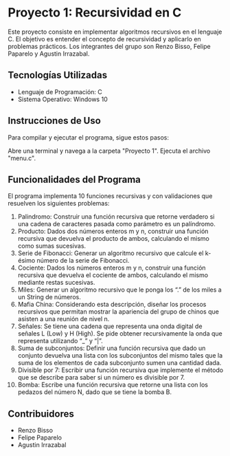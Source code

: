 # Proyecto 1: Recursividad en C
Este proyecto consiste en implementar algoritmos recursivos en el lenguaje C. 
El objetivo es entender el concepto de recursividad y aplicarlo en problemas prácticos. Los integrantes del grupo son Renzo Bisso, Felipe Paparelo y Agustin Irrazabal.

## Tecnologías Utilizadas
* Lenguaje de Programación: C
* Sistema Operativo: Windows 10

## Instrucciones de Uso
Para compilar y ejecutar el programa, sigue estos pasos:

Abre una terminal y navega a la carpeta "Proyecto 1".
Ejecuta el archivo "menu.c".

## Funcionalidades del Programa
El programa implementa 10 funciones recursivas y con validaciones que resuelven los siguientes problemas:

1. Palindromo: Construir una función recursiva que retorne verdadero si una cadena de caracteres 
pasada como parámetro es un palíndromo.
2. Producto: Dados dos números enteros m y n, construir una función recursiva que devuelva el 
producto de ambos, calculando el mismo como sumas sucesivas.
3. Serie de Fibonacci: Generar un algoritmo recursivo que calcule el k-ésimo número de la serie de Fibonacci.
4. Cociente: Dados los números enteros m y n, construir una función recursiva que devuelva el 
cociente de ambos, calculando el mismo mediante restas sucesivas.
5. Miles: Generar un algoritmo recursivo que le ponga los “.” de los miles a un String de 
números.
6. Mafia China: Considerando esta descripción, diseñar los procesos recursivos que permitan mostrar 
la apariencia del grupo de chinos que asisten a una reunión de nivel n. 
7. Señales: Se tiene una cadena que representa una onda digital de señales L (Low) y H (High). Se 
pide obtener recursivamente la onda que representa utilizando “_” y “|”.
8. Suma de subconjuntos: Definir una función recursiva que dado un conjunto devuelva una lista con los 
subconjuntos del mismo tales que la suma de los elementos de cada subconjunto 
sumen una cantidad dada.
9. Divisible por 7: Escribir una función recursiva que implemente el método que se describe para saber si 
un número es divisible por 7.
10. Bomba: Escribe una función recursiva que retorne una lista con los pedazos del número N, 
dado que se tiene la bomba B. 

## Contribuidores
* Renzo Bisso
* Felipe Paparelo
* Agustin Irrazabal
